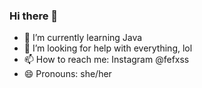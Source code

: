### Hi there 👋
- 🌱 I’m currently learning Java
- 🤔 I’m looking for help with everything, lol
- 📫 How to reach me: Instagram @fefxss
- 😄 Pronouns: she/her
<!--

Here are some ideas to get you started:

- 🔭 I’m currently working on ...
- 🌱 I’m currently learning ...
- 👯 I’m looking to collaborate on ...
- 🤔 I’m looking for help with ...
- 💬 Ask me about ...
- 📫 How to reach me: ...
- 😄 Pronouns: ...
- ⚡ Fun fact: ...
-->
